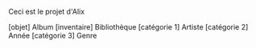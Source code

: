 Ceci est le projet d'Alix

[objet] Album
[inventaire] Bibliothèque
[catégorie 1] Artiste
[catégorie 2] Année
[catégorie 3] Genre

